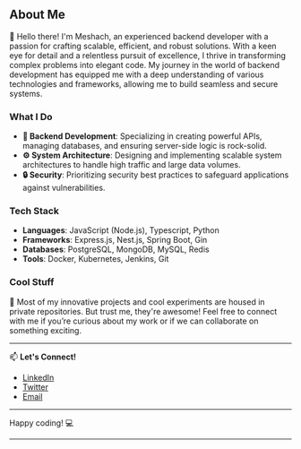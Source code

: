 ## About Me

👋 Hello there! I'm Meshach, an experienced backend developer with a passion for crafting scalable, efficient, and robust solutions. With a keen eye for detail and a relentless pursuit of excellence, I thrive in transforming complex problems into elegant code. My journey in the world of backend development has equipped me with a deep understanding of various technologies and frameworks, allowing me to build seamless and secure systems.

### What I Do
- **🔧 Backend Development**: Specializing in creating powerful APIs, managing databases, and ensuring server-side logic is rock-solid.
- **⚙️ System Architecture**: Designing and implementing scalable system architectures to handle high traffic and large data volumes.
- **🔒 Security**: Prioritizing security best practices to safeguard applications against vulnerabilities.

### Tech Stack
- **Languages**: JavaScript (Node.js), Typescript, Python
- **Frameworks**: Express.js, Nest.js, Spring Boot, Gin
- **Databases**: PostgreSQL, MongoDB, MySQL, Redis
- **Tools**: Docker, Kubernetes, Jenkins, Git

### Cool Stuff
🚀 Most of my innovative projects and cool experiments are housed in private repositories. But trust me, they're awesome! Feel free to connect with me if you’re curious about my work or if we can collaborate on something exciting.

---

📫 **Let's Connect!**
- [LinkedIn](https://www.linkedin.com/in/meshach-philips-8aba63164)
- [Twitter](https://x.com/Philsmesh)
- [Email](mailto:meshachkings@gmail.com)

---

Happy coding! 💻

---
